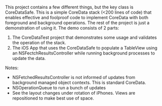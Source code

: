 


This project contains a few different things, but the key class is CoreDataSafe. This is a simple CoreData stack (<200 lines of code) that enables effective and foolproof code to implement CoreData with both foreground and background operations. The rest of the project is just a demonstration of using it. The demo consists of 2 parts:

 1. The CoreDataTest project that demonstrates some usage and validates the operation of the stack.
 2. The iOS App that uses the CoreDataSafe to populate a TableView using an NSFectchResultsController while running background processes to update the data.



Notes:
 * NSFetchedResultsController is not informed of updates from background managed object contexts. This is standard CoreData. 
 * NSOperationQueue to run a bunch of updates
 * See the layout changes under rotation of iPhones. Views are repositioned to make best use of space.
